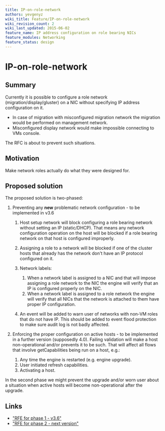```yaml
---
title: IP-on-role-network
authors: yevgenyz
wiki_title: Feature/IP-on-role-network
wiki_revision_count: 2
wiki_last_updated: 2015-06-02
feature_name: IP address configuration on role bearing NICs
feature_modules: Networking
feature_status: design
---
```


# IP-on-role-network

## Summary

Currently it is possible to configure a role network (migration/display/gluster) on a NIC without specifying IP address configuration on it.

*   In case of migration with misconfigured migration network the migration would be performed on management network.
*   Misconfigured display network would make impossible connecting to VMs console.

The RFC is about to prevent such situations.

## Motivation

Make network roles actually do what they were designed for.

## Proposed solution

The proposed solution is two-phased:

1.  Preventing any **new** problematic network configuration - to be implemented in v3.6
    1.  Host setup network will block configuring a role bearing network without setting an IP (static/DHCP). That means any network configuration operation on the host will be blocked if a role bearing network on that host is configured improperly.
    2.  Assigning a role to a network will be blocked if one of the cluster hosts that already has the network don't have an IP protocol configured on it.
    3.  Network labels:
        1.  When a network label is assigned to a NIC and that will impose assigning a role network to the NIC the engine will verify that an IP is configured properly on the NIC.
        2.  When a network label is assigned to a role network the engine will verify that all NICs that the network is attached to them have proper IP configuration.

    4.  An event will be added to warn user of networks with non-VM roles that do not have IP. This should be added to event flood protection to make sure audit log is not badly affected.

2.  Enforcing the proper configuration on active hosts - to be implemented in a further version (supposedly 4.0). Failing validation will make a host non-operational and/or prevents it to be such. That will affect all flows that involve getCapabilities being run on a host, e.g.:
    1.  Any time the engine is restarted (e.g. engine upgrade).
    2.  User initiated refresh capabilities.
    3.  Activating a host.

In the second phase we might prevent the upgrade and/or worn user about a situation when active hosts will become non-operational after the upgrade.

## Links

*   ["RFE for phase 1 - v3.6"](https://bugzilla.redhat.com/show_bug.cgi?id=1163365)
*   ["RFE for phase 2 - next version"](https://bugzilla.redhat.com/show_bug.cgi?id=1220795)
